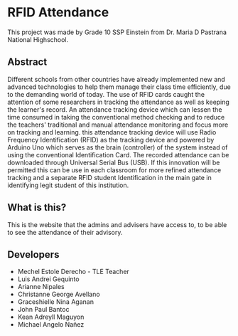 # RFID Attendance

This project was made by Grade 10 SSP Einstein from Dr. Maria D Pastrana National Highschool.

## Abstract
Different schools from other countries have already implemented new and advanced technologies to help them manage their class time efficiently, due to the demanding world of today. The use of RFID cards caught the attention of some researchers in tracking the attendance as well as keeping the learner's record. An attendance tracking device which can lessen the time consumed in taking the conventional method checking and to reduce the teachers' traditional and manual attendance monitoring and focus more on tracking and learning. this attendance tracking device will use Radio Frequency Identification (RFID) as the tracking device and powered by Arduino Uno which serves as the brain (controller) of the system instead of using the conventional Identification Card. The recorded attendance can be downloaded through Universal Serial Bus (USB). If this innovation will be permitted this can be use in each classroom for more refined attendance tracking and a separate RFID student Identification in the main gate in identifying legit student of this institution. 

## What is this?
This is the website that the admins and advisers have access to, to be able to see the attendance of their advisory.

## Developers
- Mechel Estole Derecho - TLE Teacher
- Luis Andrei Gequinto
- Arianne Nipales
- Christanne George Avellano
- Graceshielle Nina Aganan
- John Paul Bantoc
- Kean Adreyll Maguyon
- Michael Angelo Nañez
